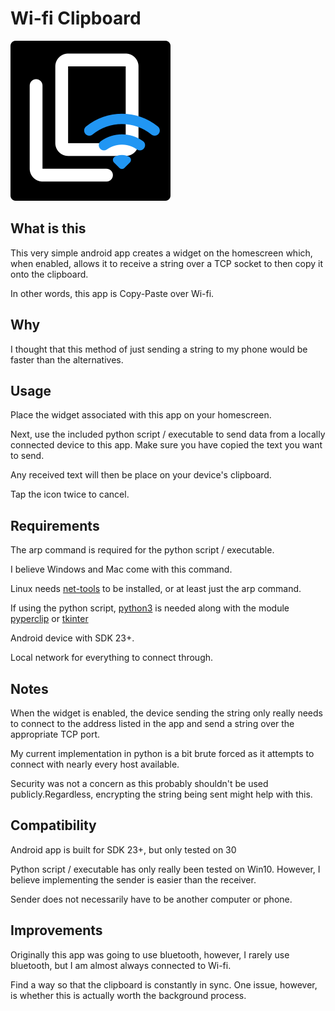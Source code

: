 # Wi-fi Clipboard

![App-Icon](https://github.com/LeHuman/WifiClipboard/raw/main/pythonScript/images/app.png)

## What is this

This very simple android app creates a widget on the homescreen which, when enabled, allows it to receive a string over a TCP socket to then copy it onto the clipboard.

In other words, this app is Copy-Paste over Wi-fi.

## Why

I thought that this method of just sending a string to my phone would be faster than the alternatives.

## Usage

Place the widget associated with this app on your homescreen.

Next, use the included python script / executable to send data from a locally connected device to this app. Make sure you have copied the text you want to send.

Any received text will then be place on your device's clipboard.

Tap the icon twice to cancel.

## Requirements

The arp command is required for the python script / executable.

I believe Windows and Mac come with this command.

Linux needs [net-tools](https://wiki.linuxfoundation.org/networking/net-tools) to be installed, or at least just the arp command.

If using the python script, [python3](https://www.python.org/) is needed along with the module [pyperclip](https://pypi.org/project/pyperclip/) or [tkinter](https://docs.python.org/3/library/tkinter.html)

Android device with SDK 23+.

Local network for everything to connect through.

## Notes

When the widget is enabled, the device sending the string only really needs to connect to the address listed in the app and send a string over the appropriate TCP port.

My current implementation in python is a bit brute forced as it attempts to connect with nearly every host available.

Security was not a concern as this probably shouldn't be used publicly.Regardless, encrypting the string being sent might help with this.

## Compatibility

Android app is built for SDK 23+, but only tested on 30

Python script / executable has only really been tested on Win10. However, I believe implementing the sender is easier than the receiver.

Sender does not necessarily have to be another computer or phone.

## Improvements

Originally this app was going to use bluetooth, however, I rarely use bluetooth, but I am almost always connected to Wi-fi.

Find a way so that the clipboard is constantly in sync. One issue, however, is whether this is actually worth the background process.
